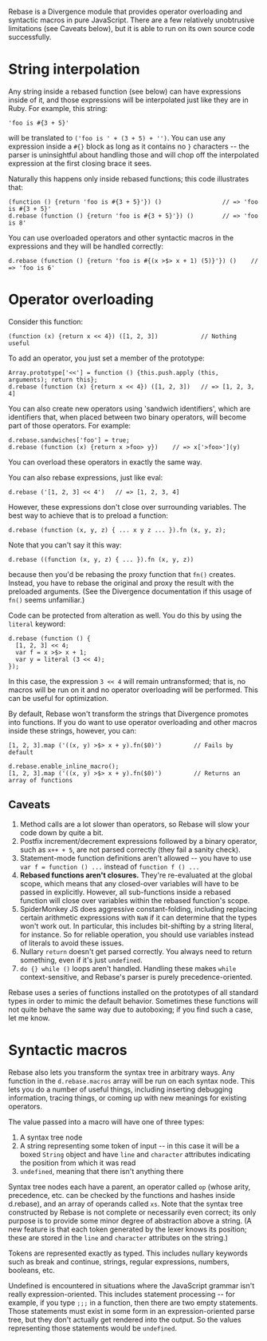 Rebase is a Divergence module that provides operator overloading and syntactic macros in pure JavaScript. There are a few relatively unobtrusive limitations (see Caveats below), but it is able to run on its own source code successfully.

# String interpolation

Any string inside a rebased function (see below) can have expressions inside of it, and those expressions will be interpolated just like they are in Ruby. For example, this string:

    'foo is #{3 + 5}'

will be translated to `('foo is ' + (3 + 5) + '')`. You can use any expression inside a `#{}` block as long as it contains no `}` characters -- the parser is uninsightful about handling those and will chop off the interpolated expression at the first closing brace it sees.

Naturally this happens only inside rebased functions; this code illustrates that:

    (function () {return 'foo is #{3 + 5}'}) ()                 // => 'foo is #{3 + 5}'
    d.rebase (function () {return 'foo is #{3 + 5}'}) ()        // => 'foo is 8'

You can use overloaded operators and other syntactic macros in the expressions and they will be handled correctly:

    d.rebase (function () {return 'foo is #{(x >$> x + 1) (5)}'}) ()    // => 'foo is 6'

# Operator overloading

Consider this function:

    (function (x) {return x << 4}) ([1, 2, 3])            // Nothing useful

To add an operator, you just set a member of the prototype:

    Array.prototype['<<'] = function () {this.push.apply (this, arguments); return this};
    d.rebase (function (x) {return x << 4}) ([1, 2, 3])   // => [1, 2, 3, 4]

You can also create new operators using 'sandwich identifiers', which are identifiers that, when placed between two binary operators, will become part of those operators. For example:

    d.rebase.sandwiches['foo'] = true;
    d.rebase (function (x) {return x >foo> y})    // => x['>foo>'](y)

You can overload these operators in exactly the same way.

You can also rebase expressions, just like eval:

    d.rebase ('[1, 2, 3] << 4')   // => [1, 2, 3, 4]

However, these expressions don't close over surrounding variables. The best way to achieve that is to preload a function:

    d.rebase (function (x, y, z) { ... x y z ... }).fn (x, y, z);

Note that you can't say it this way:

    d.rebase ((function (x, y, z) { ... }).fn (x, y, z))

because then you'd be rebasing the proxy function that `fn()` creates. Instead, you have to rebase the original and proxy the result with the preloaded arguments. (See the Divergence documentation if this usage of `fn()` seems unfamiliar.)

Code can be protected from alteration as well. You do this by using the `literal` keyword:

    d.rebase (function () {
      [1, 2, 3] << 4;
      var f = x >$> x + 1;
      var y = literal (3 << 4);
    });

In this case, the expression `3 << 4` will remain untransformed; that is, no macros will be run on it and no operator overloading will be performed. This can be useful for optimization.

By default, Rebase won't transform the strings that Divergence promotes into functions. If you do want to use operator overloading and other macros inside these strings, however, you can:

    [1, 2, 3].map ('((x, y) >$> x + y).fn($0)')         // Fails by default

    d.rebase.enable_inline_macro();
    [1, 2, 3].map ('((x, y) >$> x + y).fn($0)')         // Returns an array of functions

## Caveats

1. Method calls are a lot slower than operators, so Rebase will slow your code down by quite a bit.
2. Postfix increment/decrement expressions followed by a binary operator, such as `x++ + 5`, are not parsed correctly (they fail a sanity check).
3. Statement-mode function definitions aren't allowed -- you have to use `var f = function () ...` instead of `function f () ...`
4. **Rebased functions aren't closures.** They're re-evaluated at the global scope, which means that any closed-over variables will have to be passed in explicitly. However, all sub-functions inside a rebased function will close over variables within the rebased function's scope.
5. SpiderMonkey JS does aggressive constant-folding, including replacing certain arithmetic expressions with `NaN` if it can determine that the types won't work out. In particular, this includes bit-shifting by a string literal, for instance. So for reliable operation, you should use variables instead of literals to avoid these issues.
6. Nullary `return` doesn't get parsed correctly. You always need to return something, even if it's just `undefined`.
7. `do {} while ()` loops aren't handled. Handling these makes `while` context-sensitive, and Rebase's parser is purely precedence-oriented.

Rebase uses a series of functions installed on the prototypes of all standard types in order to mimic the default behavior. Sometimes these functions will not quite behave the same way due to autoboxing; if you find such a case, let me know.

# Syntactic macros

Rebase also lets you transform the syntax tree in arbitrary ways. Any function in the `d.rebase.macros` array will be run on each syntax node. This lets you do a number of useful things, including inserting debugging information, tracing things, or coming up with new meanings for existing operators.

The value passed into a macro will have one of three types:

1. A syntax tree node
2. A string representing some token of input -- in this case it will be a boxed `String` object and have `line` and `character` attributes indicating the position from which it was read
3. `undefined`, meaning that there isn't anything there

Syntax tree nodes each have a parent, an operator called `op` (whose arity, precedence, etc. can be checked by the functions and hashes inside d.rebase), and an array of operands called `xs`. Note that the syntax tree constructed by Rebase is not complete or necessarily even correct; its only purpose is to provide some minor degree of abstraction above a string. (A new feature is that each token generated by the lexer knows its position; these are stored in the `line` and `character` attributes on the string.)

Tokens are represented exactly as typed. This includes nullary keywords such as break and continue, strings, regular expressions, numbers, booleans, etc.

Undefined is encountered in situations where the JavaScript grammar isn't really expression-oriented. This includes statement processing -- for example, if you type `;;;` in a function, then there are two empty statements. Those statements must exist in some form in an expression-oriented parse tree, but they don't actually get rendered into the output. So the values representing those statements would be `undefined`.
